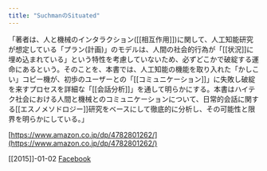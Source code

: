 ```yaml
---
title: "SuchmanのSituated"
---
```


「著者は、人と機械のインタラクション([[相互作用]])に関して、人工知能研究が想定している「プラン(計画)」のモデルは、人間の社会的行為が「[[状況]]に埋め込まれている」という特性を考慮していないため、必ずどこかで破綻する運命にあるという。そのことを、本書では、人工知能の機能を取り入れた「かしこい」コピー機が、初歩のユーザーとの「[[コミュニケーション]]」に失敗し破綻を来すプロセスを詳細な「[[会話分析]]」を通して明らかにする。本書はハイテク社会における人間と機械とのコミュニケーションについて、日常的会話に関する[[エスノメソドロジー]]研究をベースにして徹底的に分析し、その可能性と限界を明らかにしている。」

[https://www.amazon.co.jp/dp/4782801262/](https://www.amazon.co.jp/dp/4782801262/)

[[2015]]-01-02 [Facebook](https://www.facebook.com/nishiohirokazu/posts/10204954579520756)
